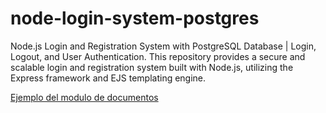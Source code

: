 # node-login-system-postgres
Node.js Login and Registration System with PostgreSQL Database | Login, Logout, and User Authentication. This repository provides a secure and scalable login and registration system built with Node.js, utilizing the Express framework and EJS templating engine. 

[Ejemplo del modulo de documentos](blob:https://develone.atlassian.net/f0d37051-ad5c-4237-a244-5e6a86eb56e1#media-blob-url=true&id=073fba96-3278-4e89-8798-43cef9fd261a&contextId=10921&collection=)
